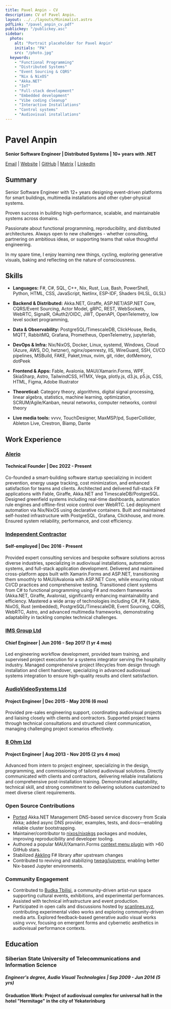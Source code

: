 ```yaml
---
title: Pavel Anpin - CV
description: CV of Pavel Anpin.
layout: ../../layouts/Minimalist.astro
pdfLink: "/pavel_anpin_cv.pdf"
publickey: "/publickey.asc"
sidebar:
  photo:
    alt: "Portrait placeholder for Pavel Anpin"
    initials: "PA"
    src: "/photo.jpg"
  keywords:
    - "Functional Programming"
    - "Distributed Systems"
    - "Event Sourcing & CQRS"
    - "Nix & NixOS"
    - "Akka.NET"
    - "IoT"
    - "Full-stack development"
    - "Embedded development"
    - "Vibe coding cleanup"
    - "Interactive Installations"
    - "Control systems"
    - "Audiovisual installations"
---
```


# Pavel Anpin

**Senior Software Engineer | Distributed Systems | 10+ years with .NET**

[Email](mailto:pavel@anpin.fyi) | [Website](https://anpin.fyi) | [GitHub](https://github.com/anpin) | [Matrix](https://matrix.to/#/@anpin:matrix.org) | [LinkedIn](https://www.linkedin.com/in/pavel-anpin/)

## Summary

Senior Software Engineer with 12+ years designing event-driven platforms for smart buildings, multimedia installations and other cyber-physical systems.

Proven success in building high-performance, scalable, and maintainable systems across domains.

Passionate about functional programming, reproducibility, and distributed architectures. Always open to new challenges - whether consulting, partnering on ambitious ideas, or supporting teams that value thoughtful engineering. 

In my spare time, I enjoy learning new things, cycling, exploring generative visuals, baking and reflecting on the nature of consciousness.


## Skills

 
- **Languages:** F#, C#, SQL, C++, Nix, Rust, Lua, Bash, PowerShell, Python, HTML, CSS, JavaScript, Netlinx, ESP-IDF, Shaders (HLSL, GLSL)

- **Backend & Distributed:** Akka.NET, Giraffe, ASP.NET/ASP.NET Core, CQRS/Event Sourcing, Actor Model, gRPC, REST, WebSockets, WebRTC, SignalR, OAuth2/OIDC, JWT, OpenAPI, OpenTelemetry, low level socket programming, 

- **Data & Observability:** PostgreSQL/TimescaleDB, ClickHouse, Redis, MQTT, RabbitMQ, Grafana, Prometheus, OpenTelemetry, jupyterlab, 

- **DevOps & Infra:** Nix/NixOS, Docker, Linux, systemd, Windows, Cloud (Azure, AWS, DO, hetzner), nginx/openresty, IIS, WireGuard, SSH, CI/CD pipelines, MSBuild, FAKE, Paket,tmux, nvim, git, rider, dotMemory, dotPeek

- **Frontend & Apps:** Fable, Avalonia, MAUI/Xamarin.Forms, WPF, SkiaSharp, Astro, TailwindCSS, HTMX, Vega, plotly.js, d3.js, p5.js, CSS, HTML, Figma, Adobe Illustrator

- **Theoretical:** Category theory, algorithms, digital signal processing, linear algebra, statistics, machine learning, optimization, SCRUM/Agile/Kanban, neural networks, computer networks, control theory

- **Live media tools:** vvvv, TouchDesigner, MaxMSP/pd, SuperCollider, Ableton Live, Crestron, Biamp, Dante 


## Work Experience

### [Alerio](https://alerio.net/?ref=anpin.fyi)

#### Technical Founder | Dec 2022 - Present

Co-founded a smart-building software startup specializing in incident prevention, energy usage tracking, cost minimization, and enhanced satisfaction for teams and clients. Architected and delivered full-stack F# applications with Fable, Giraffe, Akka.NET and TimescaleDB/PostgreSQL. Designed greenfield systems including real-time dashboards, automation rule engines and offline-first voice control over WebRTC. Led deployment automation via Nix/NixOS using declarative containers. Built and maintained self-hosted infrastructure with PostgreSQL, Grafana, Clickhouse, and more. Ensured system reliability, performance, and cost efficiency.

### [Independent Contractor](https://anpin.fyi)
#### Self-employed | Dec 2016 - Present

Provided expert consulting services and bespoke software solutions across diverse industries, specializing in audiovisual installations, automation systems, and full-stack application development. Delivered and maintained cross-platform apps built with Xamarin.Forms and ASP.NET, transitioning them smoothly to MAUI/Avalonia with ASP.NET Core, while ensuring robust CI/CD practices and comprehensive testing. Transitioned client systems from C# to functional programming using F# and modern frameworks (Akka.NET, Giraffe, Avalonia), significantly enhancing maintainability and efficiency. Mastered a wide array of technologies including C#, F#, Fable, NixOS, Rust (embedded), PostgreSQL/TimescaleDB, Event Sourcing, CQRS, WebRTC, Astro, and advanced multimedia frameworks, demonstrating adaptability in tackling complex technical challenges.


### [IMS Group Ltd](https://www.facebook.com/imsgroup.pro/) 

#### Chief Engineer | Jun 2016 - Sep 2017 (1 yr 4 mos)

Led engineering workflow development, provided team training, and supervised project execution for a systems integrator serving the hospitality industry. Managed comprehensive project lifecycles from design through installation and client handover, specializing in advanced audiovisual systems integration to ensure high-quality results and client satisfaction.

### [AudioVideoSystems Ltd](https://audioprofi.ru/) 

#### Project Engineer | Dec 2015 - May 2016 (6 mos)

Provided pre-sales engineering support, coordinating audiovisual projects and liaising closely with clients and contractors. Supported project teams through technical consultations and structured client communication, managing challenging project scenarios effectively.

### [8 Ohm Ltd](https://8ohm.ru/) 

#### Project Engineer | Aug 2013 - Nov 2015 (2 yrs 4 mos)

Advanced from intern to project engineer, specializing in the design, programming, and commissioning of tailored audiovisual solutions. Directly communicated with clients and contractors, delivering reliable installations and comprehensive post-installation training. Demonstrated adaptability, technical skill, and strong commitment to delivering solutions customized to meet diverse client requirements.

### Open Source Contributions
- [Ported](https://github.com/akkadotnet/Akka.Management/pull/3365) Akka.NET Management DNS-based service discovery from Scala Akka; added async DNS provider, examples, tests, and docs—enabling reliable cluster bootstrapping.
- Maintainer/contributor to [nixos/nixpkgs](https://github.com/NixOS/nixpkgs/pulls?q=author%3Aanpin) packages and modules, improving reproducibility and developer tooling.
- Authored a popular MAUI/Xamarin.Forms [context menu plugin](https://github.com/anpin/ContextMenuContainer) with >60 GitHub stars.
- Stabilized [Akkling](https://github.com/Horusiath/Akkling) F# library after upstream changes
- Contributed to reviving and stabilizing [tweag/jupyenv](https://github.com/tweag/jupyenv), enabling better Nix-based Jupyter environments.

### Community Engagement
- Contributed to [Budka Tbilisi](https://www.instagram.com/budkatbilisi/), a community-driven artist-run space supporting cultural events, exhibitions, and experimental performances. Assisted with technical infrastructure and event production.
- Participated in open calls and discussions hosted by [scanlines.xyz](http://scanlines.xyz), contributing experimental video works and exploring community-driven media arts. Explored feedback-based generative audio visual works using vvvv, focusing on emergent forms and cybernetic aesthetics in audiovisual performance contexts.

## Education

### Siberian State University of Telecommunications and Information Science

##### Engineer's degree, Audio Visual Technologies | Sep 2009 - Jun 2014 (5 yrs)

#### Graduation Work: Project of audiovisual complex for universal hall in the hotel "Hermitage" in the city of Yekaterinburg
